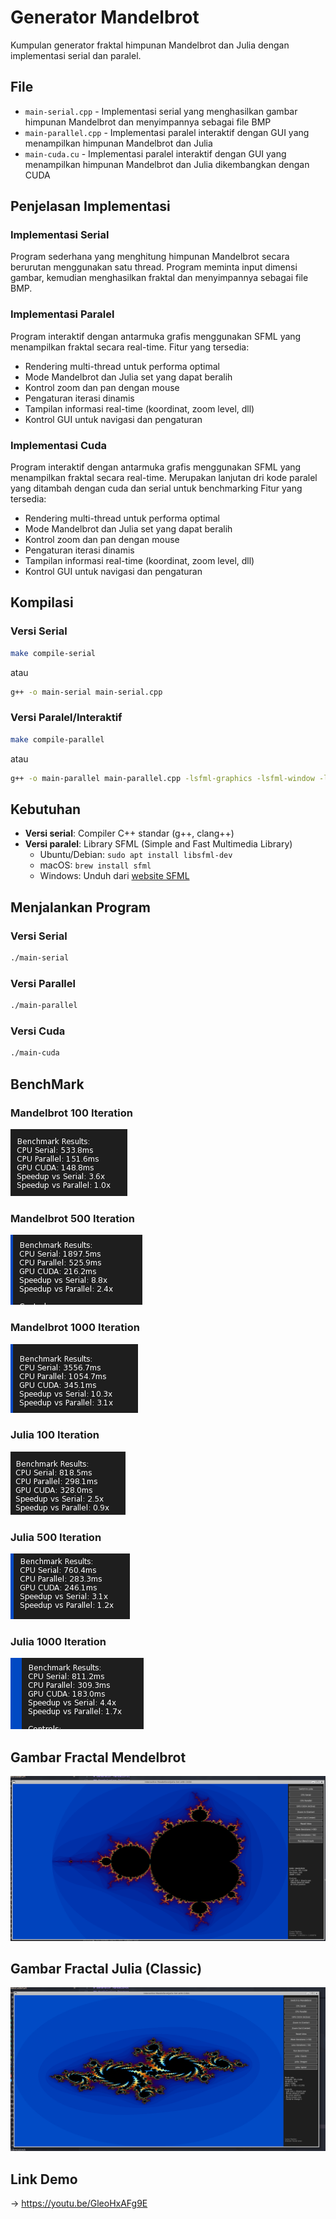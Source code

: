 # Generator Mandelbrot

Kumpulan generator fraktal himpunan Mandelbrot dan Julia dengan implementasi serial dan paralel.

## File

- `main-serial.cpp` - Implementasi serial yang menghasilkan gambar himpunan Mandelbrot dan menyimpannya sebagai file BMP
- `main-parallel.cpp` - Implementasi paralel interaktif dengan GUI yang menampilkan himpunan Mandelbrot dan Julia
- `main-cuda.cu` - Implementasi paralel interaktif dengan GUI yang menampilkan himpunan Mandelbrot dan Julia dikembangkan dengan CUDA

## Penjelasan Implementasi

### Implementasi Serial
Program sederhana yang menghitung himpunan Mandelbrot secara berurutan menggunakan satu thread. Program meminta input dimensi gambar, kemudian menghasilkan fraktal dan menyimpannya sebagai file BMP. 

### Implementasi Paralel
Program interaktif dengan antarmuka grafis menggunakan SFML yang menampilkan fraktal secara real-time. Fitur yang tersedia:
- Rendering multi-thread untuk performa optimal
- Mode Mandelbrot dan Julia set yang dapat beralih
- Kontrol zoom dan pan dengan mouse
- Pengaturan iterasi dinamis
- Tampilan informasi real-time (koordinat, zoom level, dll)
- Kontrol GUI untuk navigasi dan pengaturan


### Implementasi Cuda
Program interaktif dengan antarmuka grafis menggunakan SFML yang menampilkan fraktal secara real-time. Merupakan lanjutan dri kode paralel yang ditambah dengan cuda dan serial untuk benchmarking 
Fitur yang tersedia:
- Rendering multi-thread untuk performa optimal
- Mode Mandelbrot dan Julia set yang dapat beralih
- Kontrol zoom dan pan dengan mouse
- Pengaturan iterasi dinamis
- Tampilan informasi real-time (koordinat, zoom level, dll)
- Kontrol GUI untuk navigasi dan pengaturan

## Kompilasi

### Versi Serial
```bash
make compile-serial
```
atau
```bash
g++ -o main-serial main-serial.cpp
```

### Versi Paralel/Interaktif
```bash
make compile-parallel
```
atau
```bash
g++ -o main-parallel main-parallel.cpp -lsfml-graphics -lsfml-window -lsfml-system
```

## Kebutuhan

- **Versi serial**: Compiler C++ standar (g++, clang++)
- **Versi paralel**: Library SFML (Simple and Fast Multimedia Library)
  - Ubuntu/Debian: `sudo apt install libsfml-dev`
  - macOS: `brew install sfml`
  - Windows: Unduh dari [website SFML](https://www.sfml-dev.org/download.php)

## Menjalankan Program

### Versi Serial
```bash
./main-serial
```

### Versi Parallel
```bash
./main-parallel
```

### Versi Cuda
```bash
./main-cuda
```


## BenchMark

### Mandelbrot 100 Iteration
![alt text](image-1.png)

### Mandelbrot 500 Iteration
![alt text](image-2.png)

### Mandelbrot 1000 Iteration
![alt text](image.png)

### Julia 100 Iteration
![alt text](image-3.png)

### Julia 500 Iteration
![alt text](image-4.png)

### Julia 1000 Iteration
![alt text](image-5.png)

## Gambar Fractal Mendelbrot
![alt text](image-6.png)

## Gambar Fractal Julia (Classic)
![alt text](image-7.png)

## Link Demo
-> https://youtu.be/GleoHxAFg9E